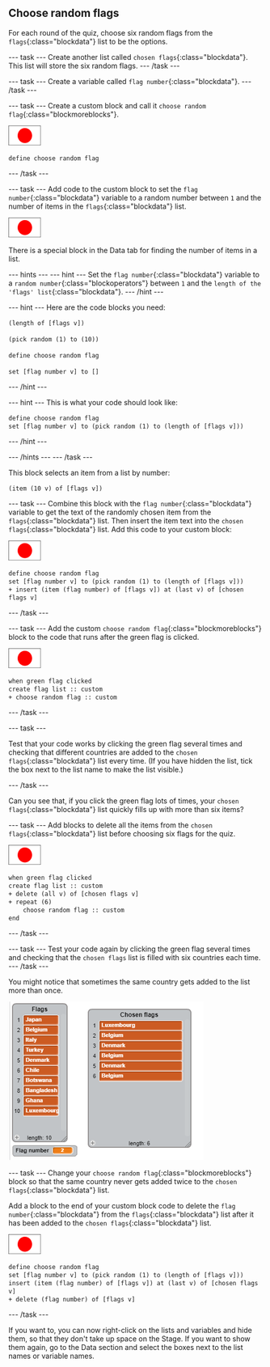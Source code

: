 ## Choose random flags

For each round of the quiz, choose six random flags from the `flags`{:class="blockdata"} list to be the options.

--- task ---
Create another list called `chosen flags`{:class="blockdata"}. This list will store the six random flags.
--- /task ---

--- task ---
Create a variable called `flag number`{:class="blockdata"}.
--- /task ---

--- task ---
Create a custom block and call it `choose random flag`{:class="blockmoreblocks"}.

![Flag sprite](images/flag-sprite.png)

```blocks
define choose random flag
```

--- /task ---

--- task ---
Add code to the custom block to set the `flag number`{:class="blockdata"} variable to a random number between `1` and the number of items in the `flags`{:class="blockdata"} list.

![Flag sprite](images/flag-sprite.png)

There is a special block in the Data tab for finding the number of items in a list.

--- hints ---
--- hint ---
Set the `flag number`{:class="blockdata"} variable to a `random number`{:class="blockoperators"} between `1` and the `length of the 'flags' list`{:class="blockdata"}.
--- /hint ---

--- hint ---
Here are the code blocks you need:

```blocks
(length of [flags v])

(pick random (1) to (10))

define choose random flag

set [flag number v] to []
```
--- /hint ---

--- hint ---
This is what your code should look like:

```blocks
define choose random flag
set [flag number v] to (pick random (1) to (length of [flags v]))
```
--- /hint ---

--- /hints ---
--- /task ---

This block selects an item from a list by number:

```blocks
(item (10 v) of [flags v])
```

--- task ---
Combine this block with the `flag number`{:class="blockdata"} variable to get the text of the randomly chosen item from the `flags`{:class="blockdata"} list. Then insert the item text into the `chosen flags`{:class="blockdata"} list. Add this code to your custom block:

![Flag sprite](images/flag-sprite.png)

```blocks
define choose random flag
set [flag number v] to (pick random (1) to (length of [flags v]))
+ insert (item (flag number) of [flags v]) at (last v) of [chosen flags v]
```

--- /task ---

--- task ---
Add the custom `choose random flag`{:class="blockmoreblocks"} block to the code that runs after the green flag is clicked.

![Flag sprite](images/flag-sprite.png)

```blocks
when green flag clicked
create flag list :: custom
+ choose random flag :: custom
```
--- /task ---

--- task ---

Test that your code works by clicking the green flag several times and checking that different countries are added to the `chosen flags`{:class="blockdata"} list every time. (If you have hidden the list, tick the box next to the list name to make the list visible.)

--- /task ---

Can you see that, if you click the green flag lots of times, your `chosen flags`{:class="blockdata"} list quickly fills up with more than six items?

--- task ---
Add blocks to delete all the items from the `chosen flags`{:class="blockdata"} list before choosing six flags for the quiz.

![Flag sprite](images/flag-sprite.png)

```blocks
when green flag clicked
create flag list :: custom
+ delete (all v) of [chosen flags v]
+ repeat (6)
    choose random flag :: custom
end
```
--- /task ---


--- task ---
Test your code again by clicking the green flag several times and checking that the `chosen flags` list is filled with six countries each time.
--- /task ---

You might notice that sometimes the same country gets added to the list more than once.

![Duplicate countries](images/duplicate-countries.png)

--- task ---
Change your `choose random flag`{:class="blockmoreblocks"} block so that the same country never gets added twice to the `chosen flags`{:class="blockdata"} list.

Add a block to the end of your custom block code to delete the `flag number`{:class="blockdata"} from the `flags`{:class="blockdata"} list after it has been added to the `chosen flags`{:class="blockdata"} list.

![Flag sprite](images/flag-sprite.png)

```blocks
define choose random flag
set [flag number v] to (pick random (1) to (length of [flags v]))
insert (item (flag number) of [flags v]) at (last v) of [chosen flags v]
+ delete (flag number) of [flags v]
```
--- /task ---

If you want to, you can now right-click on the lists and variables and hide them, so that they don't take up space on the Stage. If you want to show them again, go to the Data section and select the boxes next to the list names or variable names.

